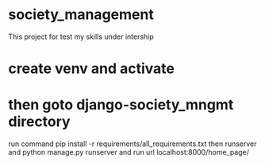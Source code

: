 # society_management
This project for test my skills under intership
# create venv and activate
# then goto django-society_mngmt directory
run command
pip install -r requirements/all_requirements.txt
then runserver and
python manage.py runserver
and run url
localhost:8000/home_page/
